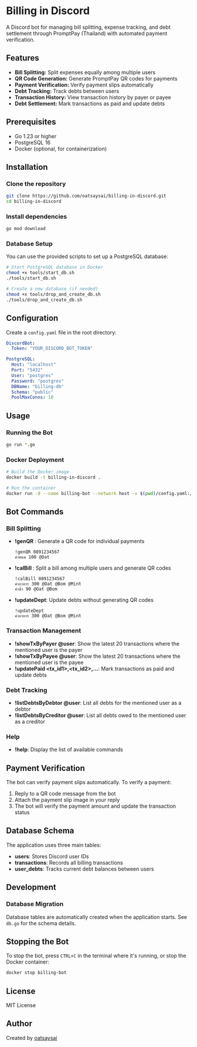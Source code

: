 # Billing in Discord

A Discord bot for managing bill splitting, expense tracking, and debt settlement through PromptPay (Thailand) with automated payment verification.

## Features

- **Bill Splitting:** Split expenses equally among multiple users
- **QR Code Generation:** Generate PromptPay QR codes for payments
- **Payment Verification:** Verify payment slips automatically
- **Debt Tracking:** Track debts between users
- **Transaction History:** View transaction history by payer or payee
- **Debt Settlement:** Mark transactions as paid and update debts

## Prerequisites

- Go 1.23 or higher
- PostgreSQL 16
- Docker (optional, for containerization)

## Installation

### Clone the repository

```bash
git clone https://github.com/oatsaysai/billing-in-discord.git
cd billing-in-discord
```

### Install dependencies

```bash
go mod download
```

### Database Setup

You can use the provided scripts to set up a PostgreSQL database:

```bash
# Start PostgreSQL database in Docker
chmod +x tools/start_db.sh
./tools/start_db.sh

# Create a new database (if needed)
chmod +x tools/drop_and_create_db.sh
./tools/drop_and_create_db.sh
```

## Configuration

Create a `config.yaml` file in the root directory:

```yaml
DiscordBot:
  Token: "YOUR_DISCORD_BOT_TOKEN"

PostgreSQL:
  Host: "localhost"
  Port: "5432"
  User: "postgres"
  Password: "postgres"
  DBName: "billing-db"
  Schema: "public"
  PoolMaxConns: 10
```

## Usage

### Running the Bot

```bash
go run *.go
```

### Docker Deployment

```bash
# Build the Docker image
docker build -t billing-in-discord .

# Run the container
docker run -d --name billing-bot --network host -v $(pwd)/config.yaml:/config.yaml billing-in-discord
```

## Bot Commands

### Bill Splitting

- **!genQR <PromptPayID>**: Generate a QR code for individual payments
  ```
  !genQR 0891234567
  ค่าขนม 100 @Oat
  ```

- **!calBill <PromptPayID>**: Split a bill among multiple users and generate QR codes
  ```
  !calBill 0891234567
  ค่าอาหาร 300 @Oat @Bom @Mint
  ค่าน้ำ 90 @Oat @Bom
  ```

- **!updateDept**: Update debts without generating QR codes
  ```
  !updateDept
  ค่าอาหาร 300 @Oat @Bom @Mint
  ```

### Transaction Management

- **!showTxByPayer @user**: Show the latest 20 transactions where the mentioned user is the payer
- **!showTxByPayee @user**: Show the latest 20 transactions where the mentioned user is the payee
- **!updatePaid <tx_id1>,<tx_id2>,...**: Mark transactions as paid and update debts

### Debt Tracking

- **!listDebtsByDebtor @user**: List all debts for the mentioned user as a debtor
- **!listDebtsByCreditor @user**: List all debts owed to the mentioned user as a creditor

### Help

- **!help**: Display the list of available commands

## Payment Verification

The bot can verify payment slips automatically. To verify a payment:
1. Reply to a QR code message from the bot
2. Attach the payment slip image in your reply
3. The bot will verify the payment amount and update the transaction status

## Database Schema

The application uses three main tables:
- **users**: Stores Discord user IDs
- **transactions**: Records all billing transactions
- **user_debts**: Tracks current debt balances between users

## Development

### Database Migration

Database tables are automatically created when the application starts. See `db.go` for the schema details.

## Stopping the Bot

To stop the bot, press `CTRL+C` in the terminal where it's running, or stop the Docker container:

```bash
docker stop billing-bot
```

## License

MIT License

## Author

Created by [oatsaysai](https://github.com/oatsaysai)
